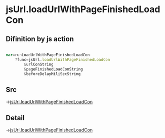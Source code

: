 # jsUrl.loadUrlWithPageFinishedLoadCon

## Difinition by js action

```js.js

var=runLoadUrlWithPageFinishedLoadCon
	?func=jsUrl.loadUrlWithPageFinishedLoadCon
		&urlConString
		&pageFinishedLoadConString
		&beforeDelayMiliSecString
```

## Src

->[jsUrl.loadUrlWithPageFinishedLoadCon](https://github.com/puutaro/CommandClick/blob/master/app/src/main/java/com/puutaro/commandclick/fragment_lib/terminal_fragment/js_interface/JsUrl.kt#L127)

## Detail

->[jsUrl.loadUrlWithPageFinishedLoadCon](https://github.com/puutaro/CommandClick/blob/master/md/developer/js_interface/details/JsUrl/loadUrlWithPageFinishedLoadCon.md)
